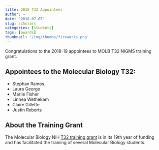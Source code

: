 ```yaml
---
title: 2018 T32 Appointees
author: ~
date: '2018-07-07'
slug: scholars
categories: [students]
tags: [awards]
thumbnail: '/img/thumbs/fireworks.png'
---
```


Congratulations to the 2018-19 appointees to MOLB T32 NIGMS training grant.

<!--more-->

## Appointees to the Molecular Biology T32:

- Stephan Ramos
- Laura George
- Marlie Fisher
- Linnea Wethekam
- Claire Gillette
- Justin Roberts

## About the Training Grant

The Molecular Biology NIH [T32 training grant]( https://projectreporter.nih.gov/project_info_description.cfm?aid=9533604&icde=40357675&ddparam=&ddvalue=&ddsub=&cr=1&csb=default&cs=ASC&pball=) is in its 19th year of funding and has facilitated the training of several Molecular Biology students.